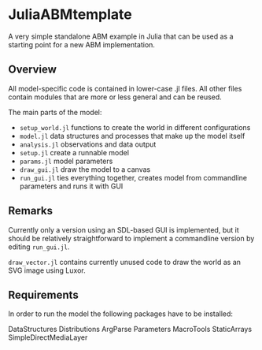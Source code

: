 # JuliaABMtemplate

A very simple standalone ABM example in Julia that can be used as a starting point for a new ABM implementation.

## Overview

All model-specific code is contained in lower-case .jl files. All other files contain modules that are more or less general and can be reused.

The main parts of the model:

- `setup_world.jl` functions to create the world in different configurations
- `model.jl` data structures and processes that make up the model itself
- `analysis.jl` observations and data output
- `setup.jl` create a runnable model
- `params.jl` model parameters
- `draw_gui.jl` draw the model to a canvas
- `run_gui.jl` ties everything together, creates model from commandline parameters and runs it with GUI

## Remarks


Currently only a version using an SDL-based GUI is implemented, but it should be relatively straightforward to implement
a commandline version by editing `run_gui.jl`.

`draw_vector.jl` contains currently unused code to draw the world as an SVG image using Luxor.


## Requirements

In order to run the model the following packages have to be installed:

DataStructures
Distributions
ArgParse
Parameters
MacroTools
StaticArrays
SimpleDirectMediaLayer
